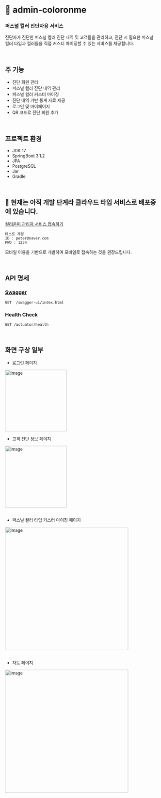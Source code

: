 # 🎨 admin-coloronme
### 퍼스널 컬러 진단자용 서비스 
진단자가 진단한 퍼스널 컬러 진단 내역 및 고객들을 관리하고, 진단 시 필요한 퍼스널 컬러 타입과 컬러들을 직접 커스터 마이징할 수 있는 서비스를 제공합니다.

<br>

## 주 기능
- 진단 회원 관리
- 퍼스널 컬러 짇단 내역 관리
- 퍼스널 컬러 커스터 마이징
- 진단 내역 기반 통계 자료 제공
- 로그인 및 마이페이지
- QR 코드로 진단 회원 추가

<br>


## 프로젝트 환경
- JDK 17
- SpringBoot 3.1.2
- JPA
- PostgreSQL
- Jar
- Gradle

<br>

## 🚚 현재는 아직 개발 단계라 클라우드 타입 서비스로 배포중에 있습니다.
[컬러온미 관리자 서비스 접속하기](https://coloronme-coloronme-admin.vercel.app/)

```text
테스트 계정
ID : peter@naver.com
PWD : 1234
```

모바일 이용을 기반으로 개발하여 모바일로 접속하는 것을 권장드립니다.

<br>

## API 명세
### [Swagger](https://port-0-admin-coloronme-staging-am952nlsmt6rh8.sel5.cloudtype.app/swagger-ui/index.html)
```
GET  /swagger-ui/index.html
```
### Health Check
```
GET /actuator/health
```

<br>

## 화면 구상 일부
- 로그린 페이지
<img width="203" alt="image" src="https://github.com/user-attachments/assets/feee3eb5-3e79-45f0-8571-ca143e8099aa">


- 고객 진단 정보 페이지

<img width="203" alt="image" src="https://github.com/user-attachments/assets/9020314d-2871-4910-88d9-0eac862e4c72">


<br>
<br>

- 퍼스널 컬러 타입 커스터 마이징 페이지

<img width="406" alt="image" src="https://github.com/user-attachments/assets/bd4fe3a2-64d8-47de-9943-fd29c5de559b">

<br>
<br>

- 차트 페이지

<img width="406" alt="image" src="https://github.com/user-attachments/assets/2c649170-2cd2-4585-ad14-e42f3fa2fab1">


